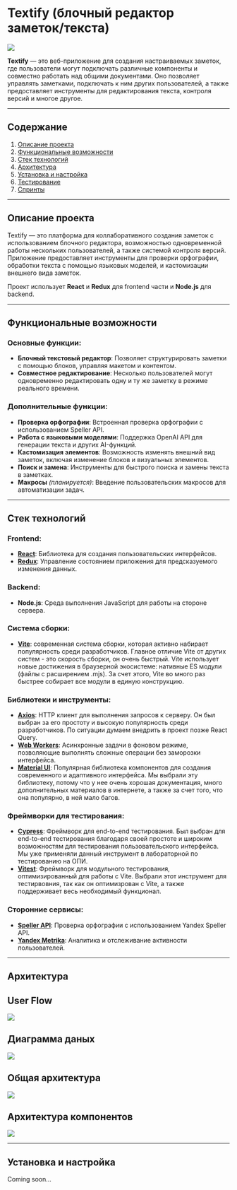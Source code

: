 # **Textify (блочный редактор заметок/текста)**

<img src="./images/preview.png" />

**Textify** — это веб-приложение для создания настраиваемых заметок, где пользователи могут подключать различные компоненты и совместно работать над общими документами. Оно позволяет управлять заметками, подключать к ним других пользователей, а также предоставляет инструменты для редактирования текста, контроля версий и многое другое.

---

## **Содержание**
1. [Описание проекта](#описание-проекта)
2. [Функциональные возможности](#функциональные-возможности)
3. [Стек технологий](#стек-технологий)
4. [Архитектура](#архитектура)
5. [Установка и настройка](#установка-и-настройка)
6. [Тестирование](#тестирование)
7. [Спринты](#спринты)

---

## **Описание проекта**

Textify — это платформа для коллаборативного создания заметок с использованием блочного редактора, возможностью одновременной работы нескольких пользователей, а также системой контроля версий. Приложение предоставляет инструменты для проверки орфографии, обработки текста с помощью языковых моделей, и кастомизации внешнего вида заметок.

Проект использует **React** и **Redux** для frontend части и **Node.js** для backend.

---

## **Функциональные возможности**

### **Основные функции**:
- **Блочный текстовый редактор**: Позволяет структурировать заметки с помощью блоков, управляя макетом и контентом.
- **Совместное редактирование**: Несколько пользователей могут одновременно редактировать одну и ту же заметку в режиме реального времени.

### **Дополнительные функции**:
- **Проверка орфографии**: Встроенная проверка орфографии с использованием Speller API.
- **Работа с языковыми моделями**: Поддержка OpenAI API для генерации текста и других AI-функций.
- **Кастомизация элементов**: Возможность изменять внешний вид заметок, включая изменение блоков и визуальных элементов.
- **Поиск и замена**: Инструменты для быстрого поиска и замены текста в заметках.
- **Макросы** *(планируется)*: Введение пользовательских макросов для автоматизации задач.

---

## **Стек технологий**

### **Frontend**:
- **[React](https://react.dev/)**: Библиотека для создания пользовательских интерфейсов.
- **[Redux](https://redux.js.org/)**: Управление состоянием приложения для предсказуемого изменения данных.

### **Backend**:
- **Node.js**: Среда выполнения JavaScript для работы на стороне сервера.

### **Система сборки**:
- **[Vite](https://vite.dev/)**: современная система сборки, которая активно набирает популярность среди разработчиков. Главное отличие Vite от других систем - это скорость сборки, он очень быстрый. Vite использует новые достижения в браузерной экосистеме: нативные ES модули (файлы с расширением .mjs). За счет этого, Vite во много раз быстрее собирает все модули в единую конструкцию.



### **Библиотеки и инструменты**:
- **[Axios](https://axios-http.com/ru/docs/api_intro)**: HTTP клиент для выполнения запросов к серверу.
  Он был выбран за его простоту и высокую популярность среди разработчиков. По ситуации думаем внедрить в проект позже React Query.
- **[Web Workers](https://developer.mozilla.org/en-US/docs/Web/API/Web_Workers_API/Using_web_workers)**: Асинхронные задачи в фоновом режиме, позволяющие выполнять сложные операции без заморозки интерфейса.
- **[Material UI](https://mui.com/material-ui/)**: Популярная библиотека компонентов для создания современного и адаптивного интерфейса.
  Мы выбрали эту библиотеку, потому что у нее очень хорошая документация, много дополнительных материалов в интернете, а также за счет того, что она популярно, в ней мало багов.

### **Фреймворки для тестирования**:
- **[Cypress](https://www.cypress.io/)**: Фреймворк для end-to-end тестирования.
  Был выбран для end-to-end тестирования благодаря своей простоте и широким возможностям для тестирования пользовательского интерфейса. Мы уже применяли данный инструмент в лабораторной по тестированию на ОПИ.
- **[Vitest](https://vitest.dev/)**: Фреймворк для модульного тестирования, оптимизированный для работы с Vite.
  Выбрали этот инструмент для тестирвовния, так как он оптимизрован с Vite, а также поддерживает весь необходимый функционал.



### **Сторонние сервисы**:
- **[Speller API](https://yandex.ru/dev/speller)**: Проверка орфографии с использованием Yandex Speller API.
- **[Yandex Metrika](https://yandex.ru/dev/metrika)**: Аналитика и отслеживание активности пользователей.

---

## **Архитектура**

## User Flow

<img src="./images/userflow.png" />

## Диаграмма даных

<img src="./images/dataflow.png" />

## Общая архитектура

<img src="./images/frontend.png" />


## Архитектура компонентов

<img src="./images/components.png" />

---

## **Установка и настройка**

Coming soon...
